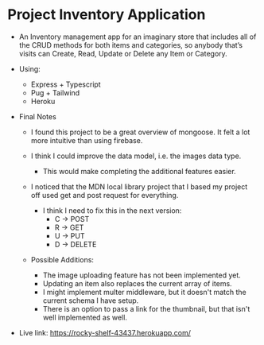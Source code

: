 # Project Inventory Application

- An Inventory management app for an imaginary store that includes all of the CRUD methods for both items and categories, so anybody that’s visits can Create, Read, Update or Delete any Item or Category.

- Using:

  - Express + Typescript
  - Pug + Tailwind
  - Heroku


- Final Notes

  - I found this project to be a great overview of mongoose. It felt a lot more intuitive than using firebase.
  - I think I could improve the data model, i.e. the images data type.
    - This would make completing the additional features easier.
  - I noticed that the MDN local library project that I based my project off used get and post request for everything.
    - I think I need to fix this in the next version:
      - C -> POST
      - R -> GET
      - U -> PUT
      - D -> DELETE

  - Possible Additions:

    - The image uploading feature has not been implemented yet.
    - Updating an item also replaces the current array of items.
    - I might implement multer middleware, but it doesn't match the current schema I have setup.
    - There is an option to pass a link for the thumbnail, but that isn't well implemented as well.

- Live link: <https://rocky-shelf-43437.herokuapp.com/>
